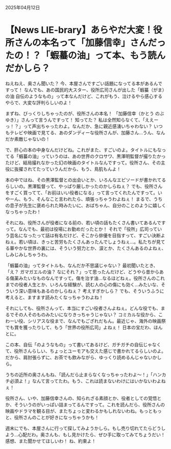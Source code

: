2025年04月12日

# 【News LIE-brary】あらやだ大変！役所さんの本名って「加藤信幸」さんだったの！？「蝦蟇の油」って本、もう読んだかしら？

ねえねえ、奥さん聞いた？ 今、本屋さんですごい話題になってる本があるんですって！ なんでも、あの国民的大スター、役所広司さんが出した「蝦蟇（がま）の油 自伝のようなもの」って本なんだけど、これがもう、泣けるやら感心するやらで、大変な評判らしいのよ！

まずね、びっくりしちゃったのが、役所さんの本名！ 「加藤信幸（かとう のぶゆき）」さんって言うんですって！ 知ってた？ 私は全然知らなくて、「ええーっ！？」って声出ちゃったわよ。なんだか、急に親近感湧いちゃわない？ いつもテレビや映画で見てる、あのダンディーな役所さんが、加藤さん…うん、なんだか素敵じゃないの！

で、肝心の本の中身なんだけどね。これがまた、すごいのよ。タイトルにもなってる「蝦蟇の油」っていうのは、あの世界のクロサワ、黒澤明監督が撮りたかったけど、結局撮れなかった幻の映画のタイトルなんですって。役所さん、その主役に抜擢されてたっていうんだから、もう、鳥肌もんよ！

本の中ではね、その黒澤監督との出会いとか、いろんなエピソードが書かれてるらしいの。黒澤監督って、やっぱり厳しかったのかしらねぇ？ でも、役所さんをすごく買ってて、「お前はいい役者になる」って言ってくれたんですって。いやーん、もう、そんなこと言われたら、頑張っちゃうわよねぇ！ まるで、うちの息子が先生に褒められた時みたいに、おばちゃん、自分のことのように嬉しくなっちゃったわ！

それにね、役所さんが役者になる前の、若い頃の話もたくさん書いてあるんですって。なんでも、最初は役場にお勤めだったとか！ それで「役所」広司っていう芸名になったって話は有名だけど、そこから俳優を目指すって、すごい決断よねぇ。若い頃は、きっと苦労もたくさんあったんでしょうねぇ…。私たちが見てる華やかな世界の裏には、そういう努力とか、涙とか、たくさんあるのよねぇ、しみじみしちゃうわ。

「蝦蟇の油」ってタイトルも、なんだか不思議じゃない？ 最初聞いたとき、「え？ ガマガエルの油？ なにそれ？」って思ったんだけど、どうやら昔からある傷薬みたいなものなんですって。傷を治す油…なるほどねぇ。役所さんのこれまでの役者人生とか、いろんな経験が、読む人の心の傷にも効く…みたいな、そういう深い意味もあるのかしらねぇ？ 考えすぎかしら？ でも、そういうふうに考えると、ますます読みたくなっちゃうわよね！

それにしても、役所さんって、本当にすごい役者さんよねぇ。どんな役でも、まるでその人そのものみたいになりきっちゃうじゃない？ コミカルな役から、こわーい役、シリアスな役まで、なんでもござれだもん。最近じゃ、海外の映画祭でも賞を獲ったりして、もう「世界の役所広司」よねぇ！ 日本の宝だわ、ほんとに。

この本、自伝「のようなもの」って書いてあるけど、ガチガチの自伝じゃなくて、役所さんらしい、ちょっとユーモアも交えた感じで書かれてるらしいのよ。だから、肩肘張らずに、お茶でも飲みながら、ゆっくり読めるんじゃないかしら。

うちの近所の奥さんもね、「読んだら止まらなくなっちゃったわよ～！」「ハンカチ必須よ！」なんて言ってたわ。もう、これは読まないわけにはいかないわよねぇ！

役所さん、いや、加藤信幸さんの、知られざる素顔とか、役者としての覚悟とか、そういうのがいっぱい詰まってるんですって。これを読んだら、役所さんの映画やドラマを観る目が、またちょっと変わるかもしれないわね。もっともっと、役所さんのことが好きになっちゃうかも！

週末にでも、本屋さんに行って探してみようかしら。もし売り切れてたらどうしよう…心配だわ。奥さんも、もし見かけたら、ぜひ手に取ってみてちょうだい！ 感想、また聞かせてほしいわ！ ね、約束よ！